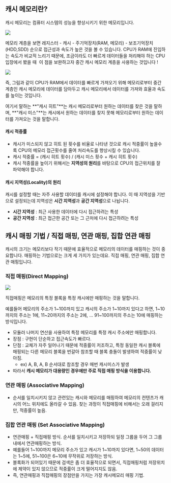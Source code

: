 ## 캐시 메모리란?

캐시 메모리는 컴퓨터 시스템의 성능을 향상시키기 위한 메모리입니다.

![](https://blog.kakaocdn.net/dn/ehIPYZ/btsHEruBheV/KZIXMoC8o70ITkyYE32fy1/img.png)

  

메모리 계층을 보면 레지스터 - 캐시 - 주기억장치(RAM, 메모리) - 보조기억장치(HDD,SDD) 순으로 접근성과 속도가 높은 것을 볼 수 있습니다. CPU가 RAM에 진입하는 속도가 비교적 느리기 때문에, 조금이라도 더 빠르게 데이터들을 처리해야 하는 CPU 입장에서 봤을 때  이 점을 보완하고자 중간 캐시 메모리 계층을 사용하는 것입니다 !

  

  

![](https://blog.kakaocdn.net/dn/ozBVw/btsHETxn80i/1tIrRGJBEY6dHihSliOLRk/img.png)

즉, 그림과 같이 CPU가 RAM에서 데이터를 빠르게 가져오기 위해 메모리로부터 중간 계층인 캐시 메모리에 데이터를 담아두고 캐시 메모리에서 데이터를 가져와 효율과 속도를 높이는 것입니다.

  

여기서 말하는 **"캐시 히트"**는 캐시 메모리로부터 원하는 데이터를 찾은 것을 말하며, **"캐시 미스"**는 캐시에서 원하는 데이터를 찾지 못해 메모리로부터 원하는 데이터를 가져오는 것을 말합니다.

  

#### 캐시 적중률 

- 캐시가 미스되지 않고 히트 된 횟수를 비율로 나타낸 것으로 캐시 적중률이 높을수록 CPU의 메모리 접근횟수를 줄여 처리속도를 향상시킬 수 있습니다.
- 캐시 적중률 = (캐시 히트 횟수) / (캐시 미스 횟수 + 캐시 히트 횟수)
- 캐시 적중률을 높이기 위해서는 **지역성의 원리**를 바탕으로 CPU의 접근위치를 잘 파악해야 합니다.

  

#### 캐시 지역성(Locality)의 원리

캐시를 설정할 때는 자주 사용할 데이터를 캐시에 설정해야 합니다. 이 때 지역성을 기반으로 설정되는데 지역성은 **시간 지역성**과 **공간 지역성**으로 나뉩니다.

- **시간 지역성** : 최근 사용한 데이터에 다시 접근하려는 특성
- **공간 지역성** : 최근 접근한 공간 또는 그 근처에 다시 접근하려는 특성

  

## 캐시 매핑 기법 / 직접 매핑, 연관 매핑, 집합 연관 매핑

캐시의 크기는 메모리보다 작기 때문에 효율적으로 메모리의 데이터를 매핑하는 것이 중요합니다. 매핑하는 기법으로는 크게 세 가지가 있는데요. 직접 매핑, 연관 매핑, 집합 연관 매핑입니다.

  

### 직접 매핑(Direct Mapping)

![](https://blog.kakaocdn.net/dn/GTBg1/btsHDLUBi5L/isBJ9FtGaC75KINEtXpXV0/img.png)

  

직접매핑은 메모리의 특정 블록을 특정 캐시에만 매핑하는 것을 말합니다.

예를들어 메모리의 주소가 1~100까지 있고 캐시의 주소가 1~10까지 있다고 하면, 1~10까지의 주소는 1에, 11~20까지의 주소는 2에, ... 91~100까지의 주소는 10에 매핑하는 방식입니다. 

  

- 모듈러 나머지 연산을 사용하여 특정 메모리를 특정 캐시 주소에만 매핑합니다.
- 장점 : 구현이 단순하고 접근속도가 빠르다.
- 단점 : 교체가 자주 일어나기 때문에 적중률이 저조하고, 특정 동일한 캐시 블록에 매핑되는 다른 메모리 블록을 번갈아 참조할 때 블록 충돌이 발생하여 적중률이 낮아짐.
    - ex) A, B, A, B 순서대로 참조할 경우 매번 캐시미스가 발생
- 따라서 **캐시 메모리가 **대용량인** 경우에만 주로 직접 매핑 방식을 이용합니다.**

  

### 연관 매핑 (Associative Mapping)

- 순서를 일치시키지 않고 관련있는 캐시와 메모리를 매핑하여 메모리의 컨텐츠가 캐시의 어느 위치에도 올라갈 수 있음. 찾는 과정이 직접매핑에 비해서는 오래 걸리지만, 적중률이 높음.

  

### 집합 연관 매핑 (Set Associative Mapping)

- 연관매핑 + 직접매핑 방식. 순서를 일치시키고 저장하되 일정 그룹을 두어 그 그룹 내에서 연관매핑하는 방식.
- 예를들어 1~100까지 메모리 주소가 있고 캐시가 1~10까지 있다면, 1~50의 데이터는 1~5에, 51~100은 6~10에 무작위로 저장하는 방식.
- 블록화가 되어있기 때문에 검색은 좀 더 효율적으로 되면서, 직접매핑처럼 저장위치에 제약이 있지 않으므로 적중률이 크게 떨어지지도 않음.
- 즉, 연관매핑과 직접매핑의 장점만을 가지는 가장 캐시메모리 매핑 기법.
